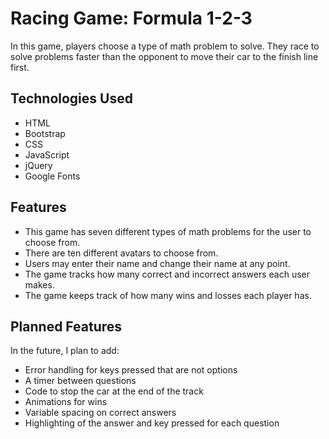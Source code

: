 # Racing Game:  Formula 1-2-3

In this game, players choose a type of math problem to solve.  They race to solve problems faster than the opponent to move their car to the finish line first.

## Technologies Used

* HTML
* Bootstrap
*	CSS
* JavaScript
* jQuery
* Google Fonts

## Features

* This game has seven different types of math problems for the user to choose from.
* There are ten different avatars to choose from.
* Users may enter their name and change their name at any point.
* The game tracks how many correct and incorrect answers each user makes.
* The game keeps track of how many wins and losses each player has.

## Planned Features

In the future, I plan to add:
* Error handling for keys pressed that are not options
* A timer between questions
* Code to stop the car at the end of the track
* Animations for wins
* Variable spacing on correct answers
* Highlighting of the answer and key pressed for each question